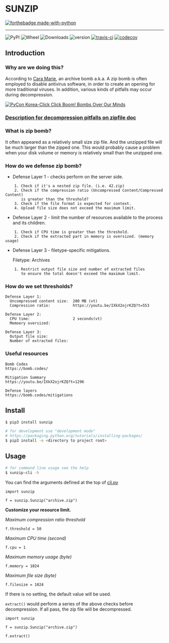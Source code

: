 # SUNZIP

[![forthebadge made-with-python](http://ForTheBadge.com/images/badges/made-with-python.svg)](https://www.python.org/)

---
![PyPI](https://img.shields.io/pypi/pyversions/sunzip.svg)
![Wheel](https://img.shields.io/pypi/wheel/sunzip.svg)
![Downloads](https://img.shields.io/pypi/dm/sunzip.svg)
![version](https://img.shields.io/pypi/v/sunzip.svg)
[![travis-ci](https://travis-ci.org/twbgc/sunzip.svg?branch=master)](https://travis-ci.org/twbgc/sunzip)
[![codecov](https://codecov.io/gh/twbgc/sunzip/branch/master/graph/badge.svg)](https://codecov.io/gh/twbgc/sunzip)

## Introduction

### Why are we doing this?

According to [Cara Marie](https://youtu.be/IXkX2ojrKZQ?t=331), an archive bomb a.k.a. A zip bomb is often employed to disable antivirus software, in order to create an opening for more traditional viruses. In addition, various kinds of pitfalls may occur during decompression.

[![PyCon Korea-Click Click Boom! Bombs Over Our Minds](https://i.imgur.com/fdDBLUZ.png)](https://www.youtube.com/watch?v=-S4JVQt6GX4&ab_channel=PyConKorea)

### [Description for decompression pitfalls on zipfile doc](https://docs.python.org/3.8/library/zipfile.html)

### What is zip bomb?
It often appeared as a relatively small size zip file. And the unzipped file will be much larger than the zipped one.
This would probably cause a problem when your disk volume or memory is relatively small than the unzipped one.

### How do we defense zip bomb?

* Defense Layer 1 - checks perform on the server side.

```
    1. Check if it's a nested zip file. (i.e. 42.zip)
    2. Check if the compression ratio (Uncompressed Content/Compressed Content)
       is greater than the threshold?
    3. Check if the file format is expected for context.
    4. Upload file size does not exceed the maximum limit.
```

* Defense Layer 2 - limit the number of resources available to the process and its children.

```
    1. Check if CPU time is greater than the threshold.
    2. Check if the extracted part in memory is oversized. (memory usage)
```

* Defense Layer 3 - filetype-specific mitigations.

  Filetype: Archives
```
    1. Restrict output file size and number of extracted files
       to ensure the total doesn't exceed the maximum limit.
```

### How do we set thresholds?

  ```
  Defense Layer 1:
    Uncompressed content size:  200 MB (vt)
    Compression ratio:          https://youtu.be/IXkX2ojrKZQ?t=553

  Defense Layer 2:
    CPU time:                   2 seconds(vt)
    Memoery oversized:

  Defense Layer 3:
    Output file size:
    Number of extracted files:
  ```

### Useful resources

  ```
  Bomb Codes
  https://bomb.codes/

  Mitigation Summary
  https://youtu.be/IXkX2ojrKZQ?t=1296

  Defense layers
  https://bomb.codes/mitigations
  ```


## Install


```bash
$ pip3 install sunzip
```

```bash
# for development use "development mode"
# https://packaging.python.org/tutorials/installing-packages/
$ pip3 install -e <directory to project root>
```


## Usage

```bash
# for command line usage see the help
$ sunzip-cli -h
```
You can find the arguments defined at the top of [cli.py](./sunzip/cli.py)

```python=
import sunzip

f = sunzip.Sunzip("archive.zip")
```


**Customize your resource limit.**

*Maximum compression ratio threshold*
```python=
f.threshold = 50
```
*Maximum CPU time (second)*
```python=
f.cpu = 1
```
*Maximum memory usage (byte)*
```python=
f.memory = 1024
```
*Maximum file size (byte)*
```python=
f.filesize = 1024
```

If there is no setting, the default value will be used.

`extract()` would perform a series of the above checks before decompression. If all pass, the zip file will be decompressed.

```python=
import sunzip

f = sunzip.Sunzip("archive.zip")

f.extract()
```
